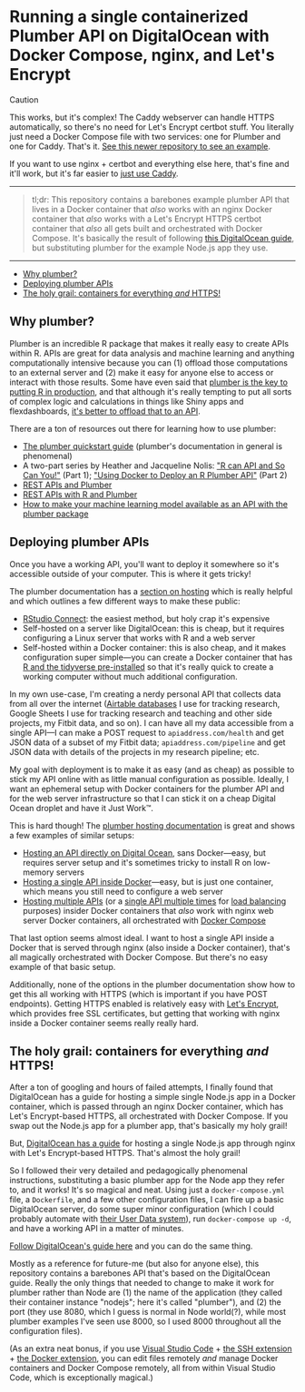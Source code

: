 # Running a single containerized Plumber API on DigitalOcean with Docker Compose, nginx, and Let's Encrypt <!-- omit in toc -->

> [!CAUTION]
> This works, but it's complex! The Caddy webserver can handle HTTPS automatically, so there's no need for Let's Encrypt certbot stuff. You literally just need a Docker Compose file with two services: one for Plumber and one for Caddy. That's it. [See this newer repository to see an example](https://github.com/andrewheiss/docker-plumber-caddy).
> 
> If you want to use nginx + certbot and everything else here, that's fine and it'll work, but it's far easier to [just use Caddy](https://github.com/andrewheiss/docker-plumber-caddy).

---

> tl;dr: This repository contains a barebones example plumber API that lives in a Docker container that *also* works with an nginx Docker container that *also* works with a Let's Encrypt HTTPS certbot container that *also* all gets built and orchestrated with Docker Compose. It's basically the result of following [this DigitalOcean guide](https://www.digitalocean.com/community/tutorials/how-to-secure-a-containerized-node-js-application-with-nginx-let-s-encrypt-and-docker-compose), but substituting plumber for the example Node.js app they use.

---

- [Why plumber?](#why-plumber)
- [Deploying plumber APIs](#deploying-plumber-apis)
- [The holy grail: containers for everything *and* HTTPS!](#the-holy-grail-containers-for-everything-and-https)

## Why plumber?

Plumber is an incredible R package that makes it really easy to create APIs within R. APIs are great for data analysis and machine learning and anything computationally intensive because you can (1) offload those computations to an external server and (2) make it easy for anyone else to access or interact with those results. Some have even said that [plumber is the key to putting R in production](https://twitter.com/JosiahParry/status/1415707758175965195), and that although it's really tempting to put all sorts of complex logic and calculations in things like Shiny apps and flexdashboards, [it's better to offload that to an API](https://twitter.com/JosiahParry/status/1415708339330338817).

There are a ton of resources out there for learning how to use plumber:

- [The plumber quickstart guide](https://www.rplumber.io/articles/quickstart.html) (plumber's documentation in general is phenomenal)
- A two-part series by Heather and Jacqueline Nolis: ["R can API and So Can You!"](https://medium.com/tmobile-tech/r-can-api-c184951a24a3) (Part 1); ["Using Docker to Deploy an R Plumber API"](https://medium.com/tmobile-tech/using-docker-to-deploy-an-r-plumber-api-863ccf91516d) (Part 2)
- [REST APIs and Plumber](https://rviews.rstudio.com/2018/07/23/rest-apis-and-plumber/)
- [REST APIs with R and Plumber](https://appsilon.com/r-rest-api/)
- [How to make your machine learning model available as an API with the plumber package](https://shirinsplayground.netlify.app/2018/01/plumber/)

## Deploying plumber APIs

Once you have a working API, you'll want to deploy it somewhere so it's accessible outside of your computer. This is where it gets tricky!

The plumber documentation has a [section on hosting](https://www.rplumber.io/articles/hosting.html) which is really helpful and which outlines a few different ways to make these public:

- [RStudio Connect](https://www.rstudio.com/products/connect/): the easiest method, but holy crap it's expensive
- Self-hosted on a server like DigitalOcean: this is cheap, but it requires configuring a Linux server that works with R and a web server
- Self-hosted within a Docker container: this is also cheap, and it makes configuration super simple—you can create a Docker container that has [R and the tidyverse pre-installed](https://hub.docker.com/r/rocker/tidyverse) so that it's really quick to create a working computer without much additional configuration.

In my own use-case, I'm creating a nerdy personal API that collects data from all over the internet ([Airtable databases](https://airtable.com/) I use for tracking research, Google Sheets I use for tracking research and teaching and other side projects, my Fitbit data, and so on). I can have all my data accessible from a single API—I can make a POST request to `apiaddress.com/health` and get JSON data of a subset of my Fitbit data; `apiaddress.com/pipeline` and get JSON data with details of the projects in my research pipeline; etc.

My goal with deployment is to make it as easy (and as cheap) as possible to stick my API online with as little manual configuration as possible. Ideally, I want an ephemeral setup with Docker containers for the plumber API and for the web server infrastructure so that I can stick it on a cheap Digital Ocean droplet and have it Just Work™.

This is hard though! The [plumber hosting documentation](https://www.rplumber.io/articles/hosting.html) is great and shows a few examples of similar setups:

- [Hosting an API directly on Digital Ocean](https://www.rplumber.io/articles/hosting.html#digitalocean-1), sans Docker—easy, but requires server setup and it's sometimes tricky to install R on low-memory servers
- [Hosting a single API inside Docker](https://www.rplumber.io/articles/hosting.html#docker-basic-)—easy, but is just one container, which means you still need to configure a web server
- [Hosting multiple APIs](https://www.rplumber.io/articles/hosting.html#multiple-plumber-applications-1) (or a [single API multiple times](https://www.rplumber.io/articles/hosting.html#multiple-applications-on-one-port-1) for [load balancing](https://www.rplumber.io/articles/hosting.html#load-balancing-1) purposes) insider Docker containers that *also* work with nginx web server Docker containers, all orchestrated with [Docker Compose](https://docs.docker.com/compose/)

That last option seems almost ideal. I want to host a single API inside a Docker that is served through nginx (also inside a Docker container), that's all magically orchestrated with Docker Compose. But there's no easy example of that basic setup.

Additionally, none of the options in the plumber documentation show how to get this all working with HTTPS (which is important if you have POST endpoints). Getting HTTPS enabled is relatively easy with [Let's Encrypt](https://letsencrypt.org/), which provides free SSL certificates, but getting that working with nginx inside a Docker container seems really really hard.

## The holy grail: containers for everything *and* HTTPS!

After a ton of googling and hours of failed attempts, I finally found that DigitalOcean has a guide for hosting a simple single Node.js app in a Docker container, which is passed through an nginx Docker container, which has Let's Encrypt-based HTTPS, all orchestrated with Docker Compose. If you swap out the Node.js app for a plumber app, that's basically my holy grail!

But, [DigitalOcean has a guide](https://www.digitalocean.com/community/tutorials/how-to-secure-a-containerized-node-js-application-with-nginx-let-s-encrypt-and-docker-compose) for hosting a single Node.js app through nginx with Let's Encrypt-based HTTPS. That's almost the holy grail!

So I followed their very detailed and pedagogically phenomenal instructions, substituting a basic plumber app for the Node app they refer to, and it works! It's so magical and neat. Using just a `docker-compose.yml` file, a `Dockerfile`, and a few other configuration files, I can fire up a basic DigitalOcean server, do some super minor configuration (which I could probably automate with [their User Data system](https://docs.digitalocean.com/products/droplets/how-to/provide-user-data/)), run `docker-compose up -d`, and have a working API in a matter of minutes.

[Follow DigitalOcean's guide here](https://www.digitalocean.com/community/tutorials/how-to-secure-a-containerized-node-js-application-with-nginx-let-s-encrypt-and-docker-compose) and you can do the same thing.

Mostly as a reference for future-me (but also for anyone else), this repository contains a barebones API that's based on the DigitalOcean guide. Really the only things that needed to change to make it work for plumber rather than Node are (1) the name of the application (they called their container instance "nodejs"; here it's called "plumber"), and (2) the port (they use 8080, which I guess is normal in Node world(?), while most plumber examples I've seen use 8000, so I used 8000 throughout all the configuration files).

(As an extra neat bonus, if you use [Visual Studio Code](https://code.visualstudio.com/) + [the SSH extension](https://code.visualstudio.com/docs/remote/ssh) + [the Docker extension](https://marketplace.visualstudio.com/items?itemName=ms-azuretools.vscode-docker), you can edit files remotely *and* manage Docker containers and Docker Compose remotely, all from within Visual Studio Code, which is exceptionally magical.)
